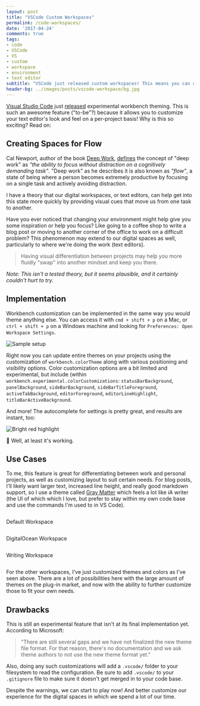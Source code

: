 ```yaml
---
layout: post
title: "VSCode Custom Workspaces"
permalink: /code-workspaces/
date: '2017-04-24'
comments: true
tags:
- code
- VSCode
- VS
- custom
- workspace
- environment
- text editor
subtitle: "VSCode just released custom workspaces! This means you can customize your text editor layout and style for different projects within a single editor!"
header-bg: ../images/posts/vscode-workspace/bg.jpg
---
```


[Visual Studio Code](https://code.visualstudio.com/) just [released](https://code.visualstudio.com/updates/v1_11#_workbench) experimental workbench theming. This is such an awesome feature ("to-be"?) because it allows you to customize your text editor's look and feel on a per-project basis! Why is this so exciting? Read on:

## Creating Spaces for Flow

Cal Newport, author of the book [Deep Work](#), [defines](https://80000hours.org/2016/08/is-deep-work-the-most-underappreciated-skill-for-career-success-an-interview-with-cal-newport/) the concept of "deep work" as *"the ability to focus without distraction on a cognitively demanding task"*. "Deep work" as he describes it is also known as *"flow"*, a state of being where a person becomes extremely productive by focusing on a single task and actively avoiding distraction.

I have a theory that our digital workspaces, or text editors, can help get into this state more quickly by providing visual cues that move us from one task to another.

Have you ever noticed that changing your environment might help give you some inspiration or help you focus? Like going to a coffee shop to write a blog post or moving to another corner of the office to work on a difficult problem? This phenomenon may extend to our digital spaces as well, particularly to where we're doing the work (text editors).

> Having visual differentiation between projects may help you more fluidly "swap" into another mindset and keep you there.

*Note: This isn't a tested theory, but it seems plausible, and it certainly couldn't hurt to try.*

## Implementation

Workbench customization can be implemented in the same way you would theme anything else. You can access it with `cmd + shift + p` on a Mac, or `ctrl + shift + p` on a Windows machine and looking for `Preferences: Open Workspace Settings`.

<img src="../images/posts/vscode-workspace/setup.jpg" alt="Sample setup">

Right now you can update entire themes on your projects using the customization of `workbench.colorTheme` along with various positioning and visibility options. Color customization options are a bit limited and experimental, but include (within `workbench.experimental.colorCustomizations`: `statusBarBackground`, `panelBackground`, `sideBarBackground`, `sideBarTitleForeground`, `activeTabBackground`, `editorForeground`, `editorLineHighlight`, `titleBarActiveBackground`.

And more! The autocomplete for settings is pretty great, and results are instant, too:

<img src="../images/posts/vscode-workspace/instant.jpg" alt="Bright red highlight">
<p class="caption">😬 Well, at least it's working.</p>


## Use Cases

To me, this feature is great for differentiating between work and personal projects, as well as customizing layout to suit certain needs. For blog posts, I'll likely want larger text, increased line height, and really good markdown support, so I use a theme called [Gray Matter](https://marketplace.visualstudio.com/items?itemName=philipbe.theme-gray-matter) which feels a lot like iA writer (the UI of which which I love, but prefer to stay within my own code base and use the commands I'm used to in VS Code).

<div style="overflow:hidden">
  <div class="third"><img src="../images/posts/vscode-workspace/default.jpg" alt=""><p class="center">Default Workspace</p></div>
  <div class="third"><img src="../images/posts/vscode-workspace/do.jpg" alt=""><p class="center">DigitalOcean Workspace</p></div>
  <div class="third"><img src="../images/posts/vscode-workspace/book.jpg" alt=""><p class="center">Writing Workspace</p></div>
</div>

For the other workspaces, I've just customized themes and colors as I've seen above. There are a lot of possibilities here with the large amount of themes on the plug-in market, and now with the ability to further customize those to fit your own needs.

## Drawbacks

This is still an experimental feature that isn't at its final implementation yet. According to Microsoft: 

> "There are still several gaps and we have not finalized the new theme file format. For that reason, there's no documentation and we ask theme authors to not use the new theme format yet."

Also, doing any such customizations will add a `.vscode/` folder to your filesystem to read the configuration. Be sure to add `.vscode/` to your `.gitignore` file to make sure it doesn't get merged in to your code base.

Despite the warnings, we can start to play now! And better customize our experience for the digital spaces in which we spend a lot of our time.
